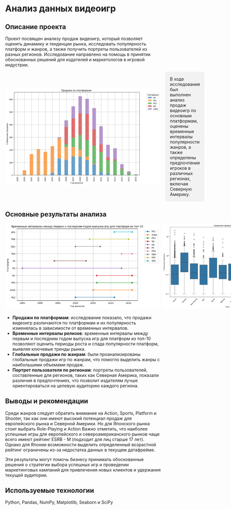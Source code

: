 # Анализ данных видеоигр

## Описание проекта

Проект посвящен анализу продаж видеоигр, который позволяет оценить динамику и тенденции рынка, исследовать популярность платформ и жанров, а также получить портреты пользователей из разных регионов. Исследование направлено на помощь в принятии обоснованных решений для издателей и маркетологов в игровой индустрии.

<div style="display: flex; align-items: center; gap: 15px; margin-bottom: 20px;">
  <img src="https://github.com/KsenyaVasilchenko/Practicum_projects/blob/main/precast_project1_p4/images_project4/games_4.png" alt="Продажи по платформам" width="600">
  <div style="background-color: #f2f2f2; padding: 15px; border-radius: 8px;">
    В ходе исследования был выполнен анализ продаж видеоигр по основным платформам, оценены временные интервалы популярности жанров, а также определены предпочтения игроков в различных регионах, включая Северную Америку.
  </div>
</div>

## Основные результаты анализа

<div style="display: flex; gap: 10px; justify-content: space-around; margin-bottom: 20px;">
  <img src="https://github.com/KsenyaVasilchenko/Practicum_projects/blob/main/precast_project1_p4/images_project4/games_1.png" width="500" alt="Временные интервалы между релизами">
  <img src="https://github.com/KsenyaVasilchenko/Practicum_projects/blob/main/precast_project1_p4/images_project4/games_2.png" width="400" alt="Глобальные продажи по жанрам">
  <img src="https://github.com/KsenyaVasilchenko/Practicum_projects/blob/main/precast_project1_p4/images_project4/games_3.png" width="500" alt="Портрет пользователя в Северной Америке">
</div>

* **Продажи по платформам**: исследование показало, что продажи видеоигр различаются по платформам и их популярность изменялась в зависимости от временных интервалов.
* **Временные интервалы релизов**: временные интервалы между первым и последним годом выпуска игр для платформ из топ-10 позволяют оценить периоды роста и спада популярности платформ, выявляя ключевые тренды рынка.
* **Глобальные продажи по жанрам**: были проанализированы глобальные продажи игр по жанрам, что помогло выделить жанры с наибольшими объемами продаж.
* **Портрет пользователя по регионам**: портреты пользователей, составленные для регионов, таких как Северная Америка, показали различия в предпочтениях, что позволит издателям лучше ориентироваться на целевую аудиторию каждого региона.


## Выводы и рекомендации

Среди жанров следует обратить внимание на Action, Sports, Platform и Shooter, так как они имеют высокий потенциал продаж для европейского рынка и Северной Америки. Но для Японского рынка стоит выбрать Role-Playing и Action
Важно отметить, что наиболее успешные игры для европейского и североамериканского рынков чаще всего имеют рейтинг ESRB - M (подходит для лиц старше 17 лет). Однако для Японии возможности выделить определенный возрастной рейтинг ограничены из-за недостатка данных в текущем датафрейме.

Эти результаты могут помочь бизнесу принимать обоснованные решения о стратегии выбора успешных игр и проведении маркетинговых кампаний для привлечения новых клиентов и удержания текущей аудитории.

## Используемые технологии
Python, Pandas, NumPy, Matplotlib, Seaborn и SciPy

